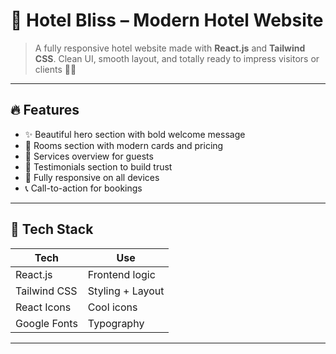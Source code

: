 # 🏨 Hotel Bliss – Modern Hotel Website

> A fully responsive hotel website made with **React.js** and **Tailwind CSS**. Clean UI, smooth layout, and totally ready to impress visitors or clients 👀💅

---

## 🔥 Features

- ✨ Beautiful hero section with bold welcome message
- 🛌 Rooms section with modern cards and pricing
- 🧼 Services overview for guests
- 💬 Testimonials section to build trust
- 📱 Fully responsive on all devices
- 📞 Call-to-action for bookings


---

## 🧰 Tech Stack

| Tech        | Use              |
|-------------|------------------|
| React.js    | Frontend logic   |
| Tailwind CSS| Styling + Layout |
| React Icons | Cool icons       |
| Google Fonts| Typography       |

---

